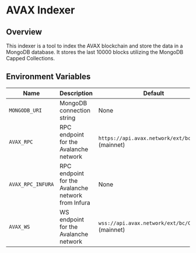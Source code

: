 # AVAX Indexer

## Overview

This indexer is a tool to index the AVAX blockchain and store the data in a MongoDB database. It stores the last 10000 blocks utilizing the MongoDB Capped Collections.

## Environment Variables

| Name              | Description                                        | Default                                           |
|-------------------|----------------------------------------------------|---------------------------------------------------|
| `MONGODB_URI`     | MongoDB connection string                          | None                                              |
| `AVAX_RPC`        | RPC endpoint for the Avalanche network             | `https://api.avax.network/ext/bc/C/rpc` (mainnet) |
| `AVAX_RPC_INFURA` | RPC endpoint for the Avalanche network from Infura | None                                              |
| `AVAX_WS`         | WS endpoint for the Avalanche network              | `wss://api.avax.network/ext/bc/C/ws` (mainnet)    |


